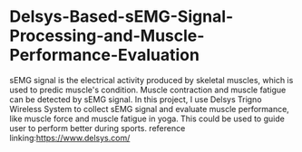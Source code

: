 # Delsys-Based-sEMG-Signal-Processing-and-Muscle-Performance-Evaluation

sEMG signal is the electrical activity produced by skeletal muscles, which is used to predic muscle's condition. Muscle contraction and muscle fatigue can be detected by sEMG signal. 
In this project, I use Delsys Trigno Wireless System to collect sEMG signal and evaluate muscle performance, like muscle force and muscle fatigue in yoga. This could be used to guide user to perform better during sports.
reference linking:https://www.delsys.com/
